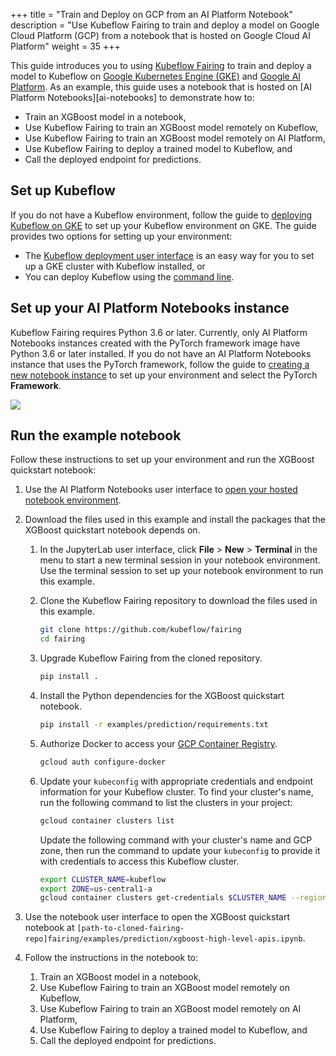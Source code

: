 +++
title = "Train and Deploy on GCP from an AI Platform Notebook"
description = "Use Kubeflow Fairing to train and deploy a model on Google Cloud Platform (GCP) from a notebook that is hosted on Google Cloud AI Platform"
weight = 35
+++

This guide introduces you to using [Kubeflow Fairing][fairing-repo] to train and
deploy a model to Kubeflow on [Google Kubernetes Engine (GKE)][gke] and [Google AI 
Platform][ai-platform]. As an example, this guide uses a notebook that is hosted
on [AI Platform Notebooks][ai-notebooks] to demonstrate how to:

*  Train an XGBoost model in a notebook,
*  Use Kubeflow Fairing to train an XGBoost model remotely on Kubeflow,
*  Use Kubeflow Fairing to train an XGBoost model remotely on AI Platform, 
*  Use Kubeflow Fairing to deploy a trained model to Kubeflow, and
*  Call the deployed endpoint for predictions.

## Set up Kubeflow

If you do not have a Kubeflow environment, follow the guide to [deploying
Kubeflow on GKE][kubeflow-install-gke] to set up your Kubeflow environment on
GKE. The guide provides two options for setting up your environment:

*  The [Kubeflow deployment user interface][kubeflow-deploy] is an easy
   way for you to set up a GKE cluster with Kubeflow
   installed, or
*  You can deploy Kubeflow using the [command line][kubeflow-install].

## Set up your AI Platform Notebooks instance

Kubeflow Fairing requires Python 3.6 or later. Currently, only AI Platform
Notebooks instances created with the PyTorch framework image have Python 3.6
or later installed. If you do not have an AI Platform Notebooks instance that
uses the PyTorch framework, follow the guide to [creating a new notebook
instance][ai-notebook-create] to set up your environment and select the
PyTorch **Framework**. 

![](/docs/images/fairing/ai-platform-notebook-pytorch.png)

## Run the example notebook

Follow these instructions to set up your environment and run the XGBoost
quickstart notebook:

1.  Use the AI Platform Notebooks user interface to [open your hosted notebook
    environment][ai-notebook-open].

1.  Download the files used in this example and install the packages that the
    XGBoost quickstart notebook depends on.

    1.  In the JupyterLab user interface, click **File** > **New** > **Terminal**
        in the menu to start a new terminal session in your notebook environment.
        Use the terminal session to set up your notebook environment to run this
        example.

    1.  Clone the Kubeflow Fairing repository to download the files used in
        this example.

        ```bash
        git clone https://github.com/kubeflow/fairing 
        cd fairing
        ```

    1.  Upgrade Kubeflow Fairing from the cloned repository.

        ```bash
        pip install .
        ```

    1.  Install the Python dependencies for the XGBoost quickstart notebook.

        ```bash
        pip install -r examples/prediction/requirements.txt
        ```

    1.  Authorize Docker to access your [GCP Container Registry][container-registry]. 

        ```bash
        gcloud auth configure-docker
        ```

    1.  Update your `kubeconfig` with appropriate credentials and endpoint
        information for your Kubeflow cluster. To find your
        cluster's name, run the following command to list the clusters in your
        project:

        ```bash
        gcloud container clusters list
        ```

        Update the following command with your cluster's name and GCP zone, then
        run the command to update your `kubeconfig` to provide it with credentials
        to access this Kubeflow cluster.
    
        ```bash
        export CLUSTER_NAME=kubeflow
        export ZONE=us-central1-a
        gcloud container clusters get-credentials $CLUSTER_NAME --region $ZONE
        ```


1.  Use the notebook user interface to open the XGBoost quickstart notebook
    at `[path-to-cloned-fairing-repo]fairing/examples/prediction/xgboost-high-level-apis.ipynb`.

1.  Follow the instructions in the notebook to:

    1.  Train an XGBoost model in a notebook,
    1.  Use Kubeflow Fairing to train an XGBoost model remotely on Kubeflow,
    1.  Use Kubeflow Fairing to train an XGBoost model remotely on AI Platform, 
    1.  Use Kubeflow Fairing to deploy a trained model to Kubeflow, and
    1.  Call the deployed endpoint for predictions.

[fairing-repo]: https://github.com/kubeflow/fairing
[kubeflow-install-gke]: /docs/gke/deploy/
[kubeflow-install]: /docs/gke/deploy/deploy-cli/
[kubeflow-deploy]: https://deploy.kubeflow.cloud
[ai-platform]: https://cloud.google.com/ml-engine/docs/
[ai-notebook-create]: https://cloud.google.com/ml-engine/docs/notebooks/create-new
[ai-notebook-open]: https://cloud.google.com/ml-engine/docs/notebooks/create-new#open_a_notebook
[container-registry]: https://cloud.google.com/container-registry/
[gke]: https://cloud.google.com/kubernetes-engine/